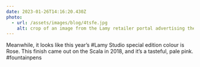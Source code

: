 ```yaml
---
date: 2023-01-26T14:16:20.430Z
photo:
  - url: /assets/images/blog/4tsfe.jpg
    alt: crop of an image from the Lamy retailer portal advertising the 2023 Lamy Studio Rose
---
```

Meanwhile, it looks like this year’s #Lamy Studio special edition colour is Rose. This finish came out on the Scala in 2018, and it’s a tasteful, pale pink. #fountainpens

